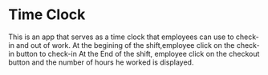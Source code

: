 # Time Clock
This is an app that serves as a time clock that employees can use to 
check-in and out of work.
At the begining of the shift,employee click on the check-in button to check-in 
At the End of the shift, employee click on the checkout button and the number 
of hours he worked is displayed.
